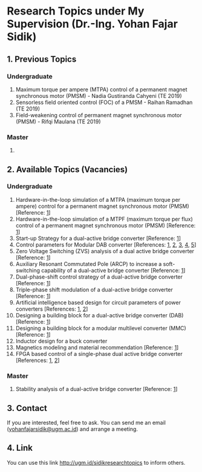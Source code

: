 # Research Topics under My Supervision (Dr.-Ing. Yohan Fajar Sidik)

## 1. Previous Topics

### Undergraduate

1. Maximum torque per ampere (MTPA) control of a permanent magnet synchronous motor (PMSM) - Nadia Gustiranda Cahyeni (TE 2019)
2. Sensorless field oriented control (FOC) of a PMSM - Raihan Ramadhan (TE 2019)
3. Field-weakening control of permanent magnet synchronous motor (PMSM) - Rifqi Maulana (TE 2019)

### Master

1.

## 2. Available Topics (Vacancies)

### Undergraduate

1. Hardware-in-the-loop simulation of a MTPA (maximum torque per ampere) control for a permanent magnet synchronous motor (PMSM) [Reference: [1](https://repository.tudelft.nl/islandora/object/uuid:826849d2-32e1-400a-a7a3-de1b9201d97a?collection=education)]
2. Hardware-in-the-loop simulation of a MTPF (maximum torque per flux) control of a permanent magnet synchronous motor (PMSM) [Reference: [1](https://ieeexplore.ieee.org/abstract/document/7841413)]
3. Start-up Strategy for a dual-active bridge converter [Reference: [1](https://ieeexplore.ieee.org/abstract/document/10121643)]
4. Control parameters for Modular DAB converter [References: [1](https://ieeexplore.ieee.org/abstract/document/7403968), [2](https://ieeexplore.ieee.org/stamp/stamp.jsp?tp=&arnumber=6626418), [3](https://publications.rwth-aachen.de/record/834674/files/834674.pdf), [4](https://ieeexplore.ieee.org/abstract/document/8056215), [5](https://ieeexplore.ieee.org/stamp/stamp.jsp?tp=&arnumber=9663164)]
6. Zero Voltage Switching (ZVS) analysis of a dual active bridge converter [Reference: [1](https://ieeexplore.ieee.org/abstract/document/9146771)]
7. Auxiliary Resonant Commutated Pole (ARCP) to increase a soft-switching capability of a dual-active bridge converter [Reference: [1](https://ieeexplore.ieee.org/stamp/stamp.jsp?tp=&arnumber=6910857)]
8. Dual-phase-shift control strategy of a dual-active bridge converter [Reference: [1](https://ieeexplore.ieee.org/document/5944548)]
9. Triple-phase shift modulation of a dual-active bridge converter [Reference: [1](https://ieeexplore.ieee.org/abstract/document/7778233)]
10. Artificial intelligence based design for circuit parameters of power converters [References: [1](https://ieeexplore.ieee.org/document/9457042), [2](https://ieeexplore.ieee.org/stamp/stamp.jsp?tp=&arnumber=9296920)]
11. Designing a building block for a dual-active bridge converter (DAB) [Reference: [1](https://www.taraztechnologies.com/product/power-electronics-modules/power/full-bridge-inverter-development-kit/)]
12. Designing a building block for a modular multilevel converter (MMC) [Reference: [1](https://www.taraztechnologies.com/product/power-electronics-modules/power/half-bridge-mppt-development-kit/)]
13. Inductor design for a buck converter
14. Magnetics modeling and material recommendation [Reference: [1](https://ieeexplore.ieee.org/abstract/document/10232911)]
15. FPGA based control of a single-phase dual active bridge converter [References: [1](https://ieeexplore.ieee.org/abstract/document/6020548), [2](https://ieeexplore.ieee.org/stamp/stamp.jsp?tp=&arnumber=7048698)]

### Master

1. Stability analysis of a dual-active bridge converter [Reference: [1](https://ieeexplore.ieee.org/abstract/document/9468398)]

## 3. Contact

If you are interested, feel free to ask. You can send me an email (yohanfajarsidik@ugm.ac.id) and arrange a meeting.

## 4. Link

You can use this link http://ugm.id/sidikresearchtopics to inform others.

